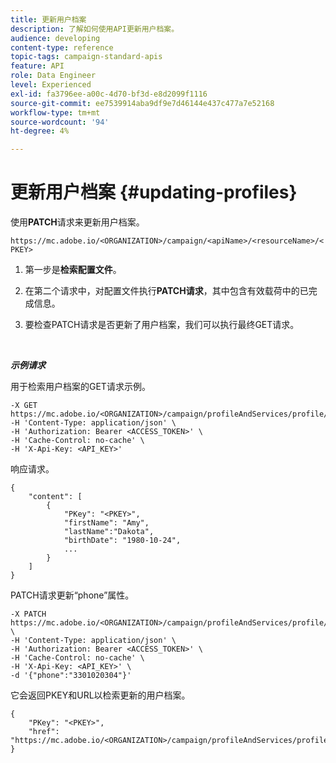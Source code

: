```yaml
---
title: 更新用户档案
description: 了解如何使用API更新用户档案。
audience: developing
content-type: reference
topic-tags: campaign-standard-apis
feature: API
role: Data Engineer
level: Experienced
exl-id: fa3796ee-a00c-4d70-bf3d-e8d2099f1116
source-git-commit: ee7539914aba9df9e7d46144e437c477a7e52168
workflow-type: tm+mt
source-wordcount: '94'
ht-degree: 4%

---
```


# 更新用户档案 {#updating-profiles}

使用&#x200B;**PATCH**&#x200B;请求来更新用户档案。

`https://mc.adobe.io/<ORGANIZATION>/campaign/<apiName>/<resourceName>/<PKEY>`

1. 第一步是&#x200B;**检索配置文件**。

1. 在第二个请求中，对配置文件执行&#x200B;**PATCH请求**，其中包含有效载荷中的已完成信息。

1. 要检查PATCH请求是否更新了用户档案，我们可以执行最终GET请求。

<br/>

***示例请求***

用于检索用户档案的GET请求示例。

```
-X GET https://mc.adobe.io/<ORGANIZATION>/campaign/profileAndServices/profile/<PKEY>\
-H 'Content-Type: application/json' \
-H 'Authorization: Bearer <ACCESS_TOKEN>' \
-H 'Cache-Control: no-cache' \
-H 'X-Api-Key: <API_KEY>'
```

响应请求。

```
{
    "content": [
        {
            "PKey": "<PKEY>",
            "firstName": "Amy",
            "lastName":"Dakota",
            "birthDate": "1980-10-24",
            ...
        }
    ]
}
```

PATCH请求更新“phone”属性。

```
-X PATCH https://mc.adobe.io/<ORGANIZATION>/campaign/profileAndServices/profile/<PKEY> \
-H 'Content-Type: application/json' \
-H 'Authorization: Bearer <ACCESS_TOKEN>' \
-H 'Cache-Control: no-cache' \
-H 'X-Api-Key: <API_KEY>' \
-d '{"phone":"3301020304"}'
```

它会返回PKEY和URL以检索更新的用户档案。

```
{
    "PKey": "<PKEY>",
    "href": "https://mc.adobe.io/<ORGANIZATION>/campaign/profileAndServices/profile/@2v1dr3ZKJveMDhAdh0MPnh9hNQQ93qb7AW6BNVVKknjwXvTZRBAgUqz1SNcB4ZndgjqOofx3BwBZYBftlmObISoM3rs"
}
```
